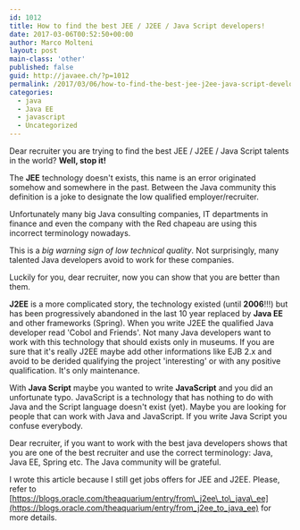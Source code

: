 ```yaml
---
id: 1012
title: How to find the best JEE / J2EE / Java Script developers!
date: 2017-03-06T00:52:50+00:00
author: Marco Molteni
layout: post
main-class: 'other'
published: false
guid: http://javaee.ch/?p=1012
permalink: /2017/03/06/how-to-find-the-best-jee-j2ee-java-script-developers/
categories:
  - java
  - Java EE
  - javascript
  - Uncategorized
---
```

Dear recruiter you are trying to find the best JEE / J2EE / Java Script talents in the world? **Well, stop it!**

The **JEE** technology doesn't exists, this name is an error originated somehow and somewhere in the past. Between the Java community this definition is a joke to designate the low qualified employer/recruiter. 

Unfortunately many big Java consulting companies, IT departments in finance and even the company with the Red chapeau are using this incorrect terminology nowadays.

This is a _big warning sign of low technical quality_. Not surprisingly, many talented Java developers avoid to work for these companies.

Luckily for you, dear recruiter, now you can show that you are better than them. 

**J2EE** is a more complicated story, the technology existed (until **2006**!!!) but has been progressively abandoned in the last 10 year replaced by **Java EE** and other frameworks (Spring). When you write J2EE the qualified Java developer read 'Cobol and Friends'. Not many Java developers want to work with this technology that should exists only in museums. If you are sure that it's really J2EE maybe add other informations like EJB 2.x and avoid to be derided qualifying the project 'interesting' or with any positive qualification. It's only maintenance.

With **Java Script** maybe you wanted to write **JavaScript** and you did an unfortunate typo. JavaScript is a technology that has nothing to do with Java and the Script language doesn't exist (yet). Maybe you are looking for people that can work with Java and JavaScript. If you write Java Script you confuse everybody.

Dear recruiter, if you want to work with the best java developers shows that you are one of the best recruiter and use the correct terminology: Java, Java EE, Spring etc. The Java community will be grateful.

I wrote this article because I still get jobs offers for JEE and J2EE. Please, refer to [https://blogs.oracle.com/theaquarium/entry/from\_j2ee\_to\_java\_ee](https://blogs.oracle.com/theaquarium/entry/from_j2ee_to_java_ee) for more details.